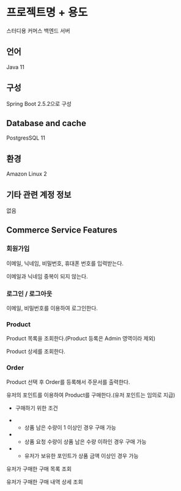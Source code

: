 # 프로젝트명 + 용도 

스터디용 커머스 백엔드 서버

## 언어

Java 11


## 구성

Spring Boot 2.5.2으로 구성


## Database and cache

PostgresSQL 11

## 환경

Amazon Linux 2 


## 기타 관련 계정 정보

없음

 
## Commerce Service Features

### 회원가입

이메일, 닉네임, 비밀번호, 휴대폰 번호를 입력받는다.

이메일과 닉네임 중복이 되지 않는다.

### 로그인 / 로그아웃

이메일, 비밀번호를 이용하여 로그인한다.

### Product 

Product 목록을 조회한다.(Product 등록은 Admin 영역이라 제외)

Product 상세를 조회한다.

### Order

Product 선택 후 Order를 등록해서 주문서를 출력한다.

유저의 포인트를 이용하여 Product를 구매한다.(유저 포인트는 임의로 지급)

* 구매하기 위한 조건

* * 상품 남은 수량이 1 이상인 경우 구매 가능
* * 상품 요청 수량이 상품 남은 수량 이하인 경우 구매 가능
* * 유저가 보유한 포인트가 상품 금액 이상인 경우 가능

유저가 구매한 구매 목록 조회

유저가 구매한 구매 내역 상세 조회

### 

